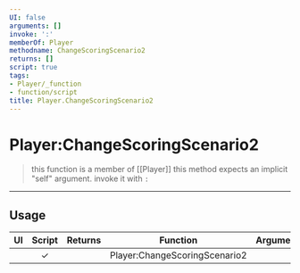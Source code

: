 ```yaml
---
UI: false
arguments: []
invoke: ':'
memberOf: Player
methodname: ChangeScoringScenario2
returns: []
script: true
tags:
- Player/_function
- function/script
title: Player.ChangeScoringScenario2
---
```

# Player:ChangeScoringScenario2
> this function is a member of [[Player]]
> this method expects an implicit "self" argument. invoke it with `:`
-----
## Usage
|  UI | Script | Returns | Function | Arguments |
|:---:|:------:|-------:|:--------:|:---------|
| |✓||Player:ChangeScoringScenario2||
